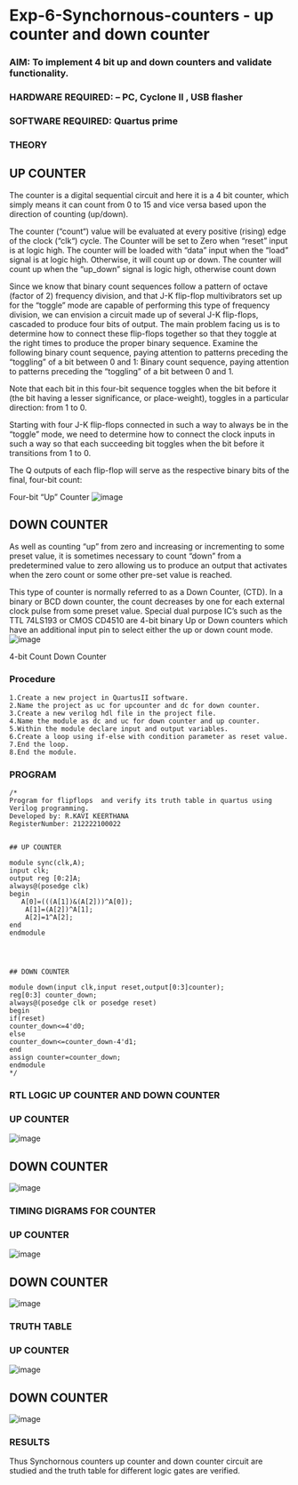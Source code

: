 # Exp-6-Synchornous-counters - up counter and down counter 
### AIM: To implement 4 bit up and down counters and validate  functionality.
### HARDWARE REQUIRED:  – PC, Cyclone II , USB flasher
### SOFTWARE REQUIRED:   Quartus prime
### THEORY 

## UP COUNTER 
The counter is a digital sequential circuit and here it is a 4 bit counter, which simply means it can count from 0 to 15 and vice versa based upon the direction of counting (up/down). 

The counter (“count“) value will be evaluated at every positive (rising) edge of the clock (“clk“) cycle.
The Counter will be set to Zero when “reset” input is at logic high.
The counter will be loaded with “data” input when the “load” signal is at logic high. Otherwise, it will count up or down.
The counter will count up when the “up_down” signal is logic high, otherwise count down

Since we know that binary count sequences follow a pattern of octave (factor of 2) frequency division, and that J-K flip-flop multivibrators set up for the “toggle” mode are capable of performing this type of frequency division, we can envision a circuit made up of several J-K flip-flops, cascaded to produce four bits of output.
The main problem facing us is to determine how to connect these flip-flops together so that they toggle at the right times to produce the proper binary sequence.
Examine the following binary count sequence, paying attention to patterns preceding the “toggling” of a bit between 0 and 1:
Binary count sequence, paying attention to patterns preceding the “toggling” of a bit between 0 and 1.

Note that each bit in this four-bit sequence toggles when the bit before it (the bit having a lesser significance, or place-weight), toggles in a particular direction: from 1 to 0.



 
 

Starting with four J-K flip-flops connected in such a way to always be in the “toggle” mode, we need to determine how to connect the clock inputs in such a way so that each succeeding bit toggles when the bit before it transitions from 1 to 0.

The Q outputs of each flip-flop will serve as the respective binary bits of the final, four-bit count:

 
 

Four-bit “Up” Counter
![image](https://user-images.githubusercontent.com/36288975/169644758-b2f4339d-9532-40c5-af40-8f4f8c942e2c.png)



## DOWN COUNTER 

As well as counting “up” from zero and increasing or incrementing to some preset value, it is sometimes necessary to count “down” from a predetermined value to zero allowing us to produce an output that activates when the zero count or some other pre-set value is reached.

This type of counter is normally referred to as a Down Counter, (CTD). In a binary or BCD down counter, the count decreases by one for each external clock pulse from some preset value. Special dual purpose IC’s such as the TTL 74LS193 or CMOS CD4510 are 4-bit binary Up or Down counters which have an additional input pin to select either the up or down count mode.
![image](https://user-images.githubusercontent.com/36288975/169644844-1a14e123-7228-4ed8-81a9-eb937dff4ac8.png)


4-bit Count Down Counter
### Procedure
```
1.Create a new project in QuartusII software.
2.Name the project as uc for upcounter and dc for down counter.
3.Create a new verilog hdl file in the project file.
4.Name the module as dc and uc for down counter and up counter.
5.Within the module declare input and output variables.
6.Create a loop using if-else with condition parameter as reset value.
7.End the loop.
8.End the module.
```


### PROGRAM 
```
/*
Program for flipflops  and verify its truth table in quartus using Verilog programming.
Developed by: R.KAVI KEERTHANA
RegisterNumber: 212222100022 


## UP COUNTER

module sync(clk,A);
input clk;
output reg [0:2]A;
always@(posedge clk)
begin
   A[0]=(((A[1])&(A[2]))^A[0]);
	A[1]=(A[2])^A[1];
	A[2]=1^A[2];
end
endmodule




## DOWN COUNTER

module down(input clk,input reset,output[0:3]counter);
reg[0:3] counter_down;
always@(posedge clk or posedge reset)
begin
if(reset)
counter_down<=4'd0;
else
counter_down<=counter_down-4'd1;
end
assign counter=counter_down;
endmodule
*/
```





### RTL LOGIC UP COUNTER AND DOWN COUNTER  
### UP COUNTER
![image](https://github.com/RKavikeerthana/Exp-7-Synchornous-counters-/assets/120431120/9d2b7fb3-a7fe-43e9-a04b-8019044d16a4)


## DOWN COUNTER

![image](https://github.com/RKavikeerthana/Exp-7-Synchornous-counters-/assets/120431120/64fa24c8-c28c-4c54-ba53-d7cd59533291)




### TIMING DIGRAMS FOR COUNTER  
### UP COUNTER
![image](https://github.com/RKavikeerthana/Exp-7-Synchornous-counters-/assets/120431120/3c118543-d82e-4f4c-8711-61eae660dbb8)


## DOWN COUNTER
![image](https://github.com/RKavikeerthana/Exp-7-Synchornous-counters-/assets/120431120/24d1c51c-21fb-4fd1-ac1a-7ef43de8141e)

### TRUTH TABLE 

### UP COUNTER
![image](https://github.com/RKavikeerthana/Exp-7-Synchornous-counters-/assets/120431120/7174ea45-b13f-43e7-ab46-f8aa495e94b6)


## DOWN COUNTER
![image](https://github.com/RKavikeerthana/Exp-7-Synchornous-counters-/assets/120431120/e89a1fae-e880-431b-afa8-7fab6b7a0e9b)

### RESULTS 
Thus Synchornous counters up counter and down counter circuit are studied and the truth table for different logic gates are verified.
